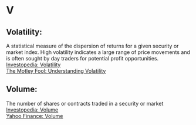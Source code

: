 # V

## Volatility:
A statistical measure of the dispersion of returns for a given security or market index. High volatility indicates a large range of price movements and is often sought by day traders for potential profit opportunities.  
[Investopedia: Volatility](https://www.investopedia.com/terms/v/volatility.asp)  
[The Motley Fool: Understanding Volatility](https://www.fool.com/)

## Volume:
The number of shares or contracts traded in a security or market
[Investopedia: Volume](https://www.investopedia.com/terms/v/volume.asp)  
[Yahoo Finance: Volume](https://finance.yahoo.com/)



